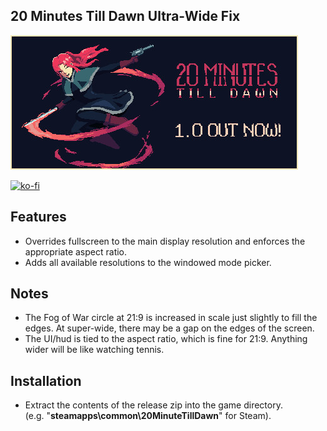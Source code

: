## 20 Minutes Till Dawn Ultra-Wide Fix

![Game Logo](header.jpg)<br>

[![ko-fi](https://ko-fi.com/img/githubbutton_sm.svg)](https://ko-fi.com/F2F2DI3WA)<br>

## Features
- Overrides fullscreen to the main display resolution and enforces the appropriate aspect ratio.
- Adds all available resolutions to the windowed mode picker.

## Notes
- The Fog of War circle at 21:9 is increased in scale just slightly to fill the edges. At super-wide, there may be a gap on the edges of the screen.
- The UI/hud is tied to the aspect ratio, which is fine for 21:9. Anything wider will be like watching tennis.

## Installation
- Extract the contents of the release zip into the game directory.<br />(e.g. "**steamapps\common\20MinuteTillDawn**" for Steam).
